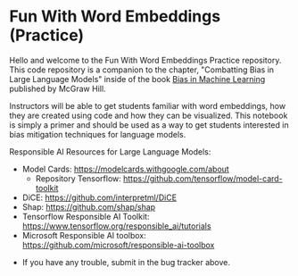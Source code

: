 # Fun With Word Embeddings (Practice)
Hello and welcome to the Fun With Word Embeddings Practice repository. This code repository is a companion to the chapter, "Combatting Bias in Large Language Models" inside of the book <ins>Bias in Machine Learning</ins> published by McGraw Hill. 

Instructors will be able to get students familiar with word embeddings, how they are created using code and how they can be visualized. This notebook is simply a primer and should be used as a way to get students interested in bias mitigation techniques for language models. 

Responsible AI Resources for Large Language Models:
- Model Cards: https://modelcards.withgoogle.com/about
  - Repository Tensorflow: https://github.com/tensorflow/model-card-toolkit 
- DiCE: https://github.com/interpretml/DiCE
- Shap: https://github.com/shap/shap
- Tensorflow Responsible AI Toolkit: https://www.tensorflow.org/responsible_ai/tutorials
- Microsoft Responsible AI toolbox: https://github.com/microsoft/responsible-ai-toolbox

* If you have any trouble, submit in the bug tracker above.
